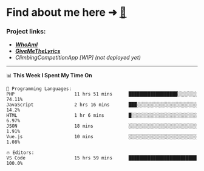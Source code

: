 # Find about me here ➜ [🧑](https://pauabella.dev)

### Project links:
- ***[WhoAmI](https://pauabella.dev)***
- ***[GiveMeTheLyrics](https://pauabella.dev/GiveMeTheLyrics)***
- *ClimbingCompetitionApp [WIP] (not deployed yet)*

---
<!--START_SECTION:waka-->
📊 **This Week I Spent My Time On** 

```text
💬 Programming Languages: 
PHP                      11 hrs 51 mins      ██████████████████░░░░░░░   74.11% 
JavaScript               2 hrs 16 mins       ███░░░░░░░░░░░░░░░░░░░░░░   14.2% 
HTML                     1 hr 6 mins         █░░░░░░░░░░░░░░░░░░░░░░░░   6.97% 
JSON                     18 mins             ░░░░░░░░░░░░░░░░░░░░░░░░░   1.91% 
Vue.js                   10 mins             ░░░░░░░░░░░░░░░░░░░░░░░░░   1.08%

🔥 Editors: 
VS Code                  15 hrs 59 mins      █████████████████████████   100.0%

```


<!--END_SECTION:waka-->